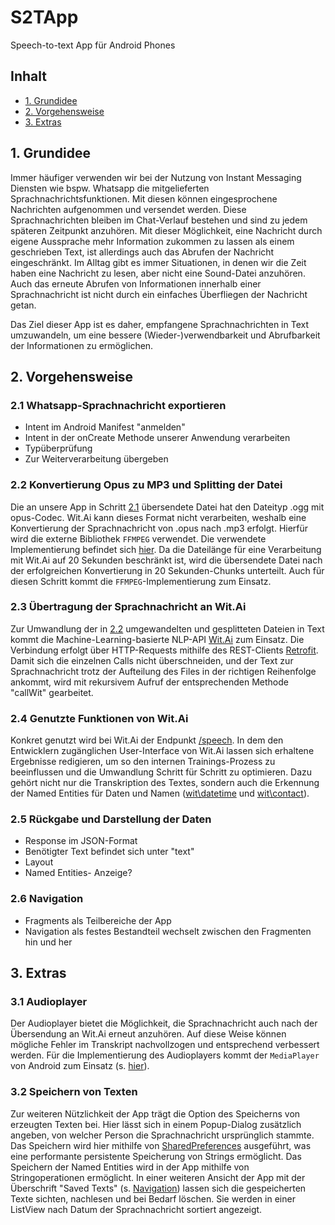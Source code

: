# S2TApp

Speech-to-text App für Android Phones

## Inhalt
- [1. Grundidee](#1-grundidee)
- [2. Vorgehensweise](#2-vorgehensweise)
- [3. Extras](#3-extras)


## 1. Grundidee
Immer häufiger verwenden wir bei der Nutzung von Instant Messaging Diensten wie bspw. Whatsapp die mitgelieferten Sprachnachrichtsfunktionen. Mit diesen können eingesprochene Nachrichten aufgenommen und versendet werden. Diese Sprachnachrichten bleiben im Chat-Verlauf bestehen und sind zu jedem späteren Zeitpunkt anzuhören.
Mit dieser Möglichkeit, eine Nachricht durch eigene Aussprache mehr Information zukommen zu lassen als einem geschrieben Text, ist allerdings auch das Abrufen der Nachricht eingeschränkt. Im Alltag gibt es immer Situationen, in denen wir die Zeit haben eine Nachricht zu lesen, aber nicht eine Sound-Datei anzuhören. Auch das erneute Abrufen von Informationen innerhalb einer Sprachnachricht ist nicht durch ein einfaches Überfliegen der Nachricht getan.

Das Ziel dieser App ist es daher, empfangene Sprachnachrichten in Text umzuwandeln, um eine bessere (Wieder-)verwendbarkeit und Abrufbarkeit der Informationen zu ermöglichen.

## 2. Vorgehensweise

### 2.1 Whatsapp-Sprachnachricht exportieren
- Intent im Android Manifest "anmelden"
- Intent in der onCreate Methode unserer Anwendung verarbeiten
- Typüberprüfung
- Zur Weiterverarbeitung übergeben

### 2.2 Konvertierung Opus zu MP3 und Splitting der Datei
Die an unsere App in Schritt [2.1](#-whatsapp-sprachnachricht-exportieren) übersendete Datei hat den Dateityp .ogg mit opus-Codec.
Wit.Ai kann dieses Format nicht verarbeiten, weshalb eine Konvertierung der Sprachnachricht von .opus nach .mp3 erfolgt.
Hierfür wird die externe Bibliothek `FFMPEG` verwendet. Die verwendete Implementierung befindet sich [hier](https://github.com/bravobit/FFmpeg-Android).
Da die Dateilänge für eine Verarbeitung mit Wit.Ai auf 20 Sekunden beschränkt ist, wird die übersendete Datei nach der erfolgreichen Konvertierung in 20 Sekunden-Chunks unterteilt.
Auch für diesen Schritt kommt die `FFMPEG`-Implementierung zum Einsatz.

### 2.3 Übertragung der Sprachnachricht an Wit.Ai
Zur Umwandlung der in [2.2](#-2.2-konvertierung-opus-zu-mp3-und-splitting-der-datei) umgewandelten und gesplitteten Dateien in Text kommt die Machine-Learning-basierte NLP-API [Wit.Ai](https://wit.ai/) zum Einsatz.
Die Verbindung erfolgt über HTTP-Requests mithilfe des REST-Clients [Retrofit](https://square.github.io/retrofit/).
Damit sich die einzelnen Calls nicht überschneiden, und der Text zur Sprachnachricht trotz der Aufteilung des Files in der richtigen Reihenfolge ankommt, wird mit rekursivem Aufruf der entsprechenden Methode "callWit" gearbeitet.

### 2.4 Genutzte Funktionen von Wit.Ai
Konkret genutzt wird bei Wit.Ai der Endpunkt [/speech](https://wit.ai/docs/http/20200513#post__speech_link).
In dem den Entwicklern zugänglichen User-Interface von Wit.Ai lassen sich erhaltene Ergebnisse redigieren, um so den internen Trainings-Prozess zu beeinflussen und die Umwandlung Schritt für Schritt zu optimieren.
Dazu gehört nicht nur die Transkription des Textes, sondern auch die Erkennung der Named Entities für Daten und Namen ([wit\datetime](https://wit.ai/docs/built-in-entities/20200513/#wit_datetime) und [wit\contact](https://wit.ai/docs/built-in-entities/20200513/#wit_contact)).

### 2.5 Rückgabe und Darstellung der Daten
- Response im JSON-Format
- Benötigter Text befindet sich unter "text"
- Layout
- Named Entities- Anzeige?

### 2.6 Navigation
- Fragments als Teilbereiche der App
- Navigation als festes Bestandteil wechselt zwischen den Fragmenten hin und her

## 3. Extras

### 3.1 Audioplayer
Der Audioplayer bietet die Möglichkeit, die Sprachnachricht auch nach der Übersendung an Wit.Ai erneut anzuhören.
Auf diese Weise können mögliche Fehler im Transkript nachvollzogen und entsprechend verbessert werden.
Für die Implementierung des Audioplayers kommt der `MediaPlayer` von Android zum Einsatz (s. [hier](https://developer.android.com/guide/topics/media/mediaplayer)).

### 3.2 Speichern von Texten
Zur weiteren Nützlichkeit der App trägt die Option des Speicherns von erzeugten Texten bei. Hier lässt sich in einem Popup-Dialog zusätzlich angeben, von welcher Person die Sprachnachricht ursprünglich stammte. 
Das Speichern wird hier mithilfe von [SharedPreferences](https://developer.android.com/reference/android/content/SharedPreferences) ausgeführt, was eine performante persistente Speicherung von Strings ermöglicht. Das Speichern der Named Entities wird in der App mithilfe von Stringoperationen ermöglicht.
In einer weiteren Ansicht der App mit der Überschrift "Saved Texts" (s. [Navigation](#-2.6-navigation)) lassen sich die gespeicherten Texte sichten, nachlesen und bei Bedarf löschen. Sie werden in einer ListView nach Datum der Sprachnachricht sortiert angezeigt. 
